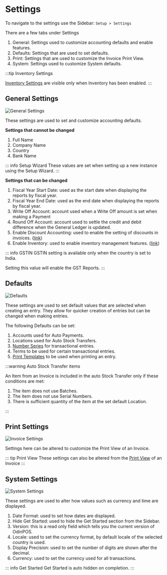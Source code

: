 # Settings

To navigate to the settings use the Sidebar: `Setup > Settings`

There are a few tabs under Settings

1. General: Settings used to customize accounting defaults and enable features.
2. Defaults: Settings that are used to set defaults.
3. Print: Settings that are used to customize the Invoice Print View.
4. System: Settings used to customize System defaults.

:::tip Inventory Settings

[Inventory Settings](/inventory/settings) are visible only when Inventory has been enabled.
:::

## General Settings

![General Settings](./images/general-settings.png)

These settings are used to set and customize accounting defaults.

**Settings that cannot be changed**

1. Full Name
2. Company Name
3. Country
4. Bank Name

::: info Setup Wizard
These values are set when setting up a new instance using the Setup Wizard.
:::

**Settings that can be changed**

1. Fiscal Year Start Date: used as the start date when displaying the reports by fiscal year.
2. Fiscal Year End Date: used as the end date when displaying the reports by fiscal year.
3. Write Off Account: account used when a Write Off amount is set when making a Payment
4. Round Off Account: account used to settle the credit and debit difference when
   the General Ledger is updated.
5. Enable Discount Accounting: used to enable the setting of discounts in invoices. ([link](/transactions/discount-accounting))
6. Enable Inventory: used to enable inventory management features. ([link](/inventory/introduction))

::: info GSTIN
GSTIN setting is available only when the country is set to India.

Setting this value will enable the GST Reports.
:::

## Defaults

![Defaults](./images/defaults.png)

These settings are used to set default values that are selected when creating an
entry. They allow for quicker creation of entries but can be changed when making
entries.

The following Defaults can be set:

1. Accounts used for Auto Payments.
2. Locations used for Auto Stock Transfers.
3. [Number Series](/miscellaneous/number-series) for transactional entries.
4. Terms to be used for certain transactional entries.
5. [Print Templates](/miscellaneous/print-templates) to be used when printing an entry.

:::warning Auto Stock Transfer items

An Item from an Invoice is included in the auto Stock Transfer only if these conditions are met:

1. The item does not use Batches.
2. The item does not use Serial Numbers.
3. There is sufficient quantity of the item at the set default Location.

:::

## Print Settings

![Invoice Settings](./images/print-settings.png)

Settings here can be altered to customize the Print View of an Invoice.

::: tip Print View
These settings can also be altered from the
[Print View](/transactions/sales-invoices#printing-the-sales-invoice) of an Invoice
:::

## System Settings

![System Settings](./images/system-settings.png)

These settings are used to alter how values such as currency and time are
displayed.

1. Date Format: used to set how dates are displayed.
2. Hide Get Started: used to hide the Get Started section from the Sidebar.
3. Version: this is a read only field which tells you the current version of OdinPOS.
4. Locale: used to set the currency format, by default locale of the selected country is used.
5. Display Precision: used to set the number of digits are shown after the decimal.
6. Currency: used to set the currency used for all transactions.

::: info Get Started
Get Started is auto hidden on completion.
:::
